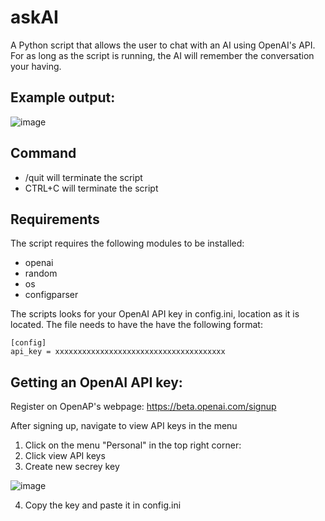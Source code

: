 # askAI
A Python script that allows the user to chat with an AI using OpenAI's API. For as long as the script is running, the AI will remember the conversation your having. 

## Example output: 
![image](https://user-images.githubusercontent.com/60260940/210553358-aade3dda-0090-41a8-a840-73d9f10ebce4.png)


## Command
- /quit will terminate the script
- CTRL+C will terminate the script

## Requirements
The script requires the following modules to be installed: 
- openai 
- random
- os
- configparser

The scripts looks for your OpenAI API key in config.ini, location as it is located. The file needs to have the have the following format: 
```
[config]
api_key = xxxxxxxxxxxxxxxxxxxxxxxxxxxxxxxxxxxxxx
```

## Getting an OpenAI API key: 

Register on OpenAP's webpage: https://beta.openai.com/signup

After signing up, navigate to view API keys in the menu
1. Click on the menu "Personal" in the top right corner: 
2. Click view API keys
3. Create new secrey key

![image](https://user-images.githubusercontent.com/60260940/210555274-841d5021-d0ba-4b51-9d5a-c383325eb346.png)

4. Copy the key and paste it in config.ini
